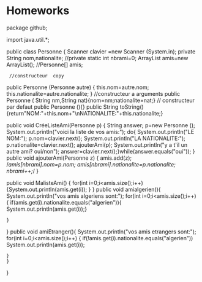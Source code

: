 # Homeworks
package github;

import java.util.*;

public class Personne {
	Scanner clavier =new Scanner (System.in);
	private String nom,nationalite;
	//private static  int nbrami=0;
	ArrayList<Personne> amis=new ArrayList<Personne>();
	//Personne[] amis;
	
	 //constructeur  copy
public Personne (Personne autre)
{
this.nom=autre.nom;
this.nationalite=autre.nationalite;
}
//constructeur a arguments 
public Personne ( String nm,String nat){nom=nm;nationalite=nat;}
// constructeur par defaut
public Personne (){}
public String toString()
{return"NOM:"+this.nom+"\nNATIONALITE:"+this.nationalite;}

public void CréeListeAmi(Personne p)
{ 
String answer; p=new Personne ();
System.out.println("voici la liste de vos amis:");
do{
System.out.println("LE NOM:");
p.nom=clavier.next();
System.out.println("LA NATIONALITE:");
p.nationalite=clavier.next();
ajouterAmi(p);
System.out.println("y a t'il un autre ami? oui/non");
answer=clavier.next();}while(answer.equals("oui"));
}
public void ajouterAmi(Personne z)
{
	amis.add(z);
	/*amis[nbrami].nom=p.nom;
	amis[nbrami].nationalite=p.nationalite;
	nbrami++;*/
}


		
public void MalisteAmi()
{
	for(int i=0;i<amis.size();i++)
	{System.out.println(amis.get(i));
	}
}
public void amialgerien(){
	System.out.println("vos amis algeriens sont:");
	for(int i=0;i<amis.size();i++)
	{
		if(amis.get(i).nationalite.equals("algerien")){
			System.out.println(amis.get(i));}
			
	}
}
public void amiEtranger(){
	System.out.println("vos amis etrangers sont:");
	for(int i=0;i<amis.size();i++)
	{
		if(!amis.get(i).nationalite.equals("algerien"))
			System.out.println(amis.get(i));
			
	}
	}
}
